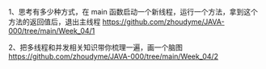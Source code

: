 1、思考有多少种方式，在 main 函数启动一个新线程，运行一个方法，拿到这个方法的返回值后，退出主线程
https://github.com/zhoudyme/JAVA-000/tree/main/Week_04/1

2、把多线程和并发相关知识带你梳理一遍，画一个脑图  
https://github.com/zhoudyme/JAVA-000/tree/main/Week_04/2

